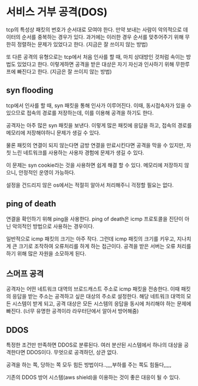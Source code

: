 서비스 거부 공격(DOS)
=

tcp의 특성상 패킷의 번호가 순서대로 모여야 한다. 만약 보내는 사람이 악의적으로 데이터의 순서를 중복하는 경우가 있다. 과거에는 이러한 경우 순서를 맞추어주기 위해 무한히 정렬하는 문제가 있었다고 한다. (지금은 잘 쓰이지 않는 방법)

또 다른 공격의 유형으로는 tcp에서 처음 인사를 할 때, 마치 상대방인 것처럼 속이는 방법도 있었다고 한다. 이렇게하면 공격을 받은 대상은 자기 자신과 인사하기 위해 무한루프에 빠진다고 한다. (지금은 잘 쓰이지 않는 방법)

syn flooding
-
tcp에서 인사를 할 때, syn 패킷을 통해 인사가 이루어진다.
이때, 동시접속자가 있을 수 있으므로 접속의 경로를 저장하는데, 이를 이용해 공격을 하기도 한다.

공격자는 아주 많은 syn 패킷을 보낸다. 이렇게 많은 패킷에 응답을 하고, 접속의 경로를 메모리에 저장해야하니 문제가 생길 수 있다. 

물론 패킷의 연결이 되지 않는다면 금방 연결을 만료시킨다면 공격을 막을 수 있지만, 자칫 느린 네트워크를 사용하는 사용자 경험에 문제가 생길 수 있다.

이 문제는 syn cookie라는 것을 사용하면 쉽게 해결 할 수 있다.
메모리에 저장하지 않으니, 안정적인 운영이 가능하다.

설정을 건드리지 않은 os에서는 적절히 알아서 처리해주니 걱정할 필요는 없다.

ping of death
-
연결을 확인하기 위해 ping을 사용한다.
ping of death은 icmp 프로토콜을 진단이 아닌 악의적인 방법으로 사용하는 경우이다.

일반적으로 icmp 패킷의 크기는 아주 작다. 그런데 icmp 패킷의 크기를 키우고, 지나치게 큰 크기로 조작하여 오류처리를 하게 하는 접근이다. 공격을 받은 서버는 오류 처리를 하기 위해 많은 자원을 소모하게 된다.

스머프 공격
-
공격자는 어떤 네트워크 대역의 브로드캐스트 주소로 icmp 패킷을 전송한다.
이때 패킷의 응답을 받는 주소는 공격하고 싶은 대상의 주소로 설정한다.
해당 네트워크 대역의 모든 시스템이 받게 되고, 공격 대상은 모든 시스템의 응답을 동시에 처리해야 하는 문제에 빠진다.
(너무 유명한 공격이라 라우터단에서 알아서 방어해줌)

DDOS
-
특정한 조건만 만족하면 DDOS로 분류된다.
여러 분산된 시스템에서 하나의 대상을 공격한다면 DDOS이다. 무엇으로 공격하던, 상관 없다.

공격을 하는 쪽, 당하는 쪽 모두 힘든 방법이다..,,,,부하를 주는 쪽도 힘들다,,,,,

기존의 DDOS 방어 시스템(aws shield)을 이용하는 것이 좋은 대응이 될 수 있다.
